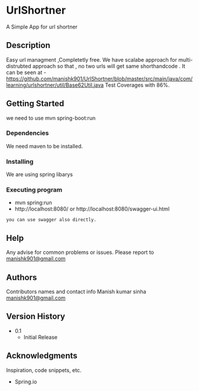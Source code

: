 # UrlShortner

A Simple App for url shortner

## Description

Easy  url managment ,Completetly free.
We have scalabe approach for multi-distrubted approach so that , no two urls will get same shorthandcode .
It can be seen at -https://github.com/manishk901/UrlShortner/blob/master/src/main/java/com/learning/urlshortner/util/Base62Util.java
Test Coverages with 86%.

## Getting Started

we need to use mvn spring-boot:run

### Dependencies

We need maven to be installed.

### Installing

We are using spring libarys

### Executing program

* mvn spring:run
* http://localhost:8080/ or http://localhost:8080/swagger-ui.html
```
you can use swagger also directly.
```

## Help

Any advise for common problems or issues. Please report to manishk901@gmail.com


## Authors

Contributors names and contact info
Manish kumar sinha
manishk901@gmail.com


## Version History


* 0.1
    * Initial Release



## Acknowledgments

Inspiration, code snippets, etc.
* Spring.io
